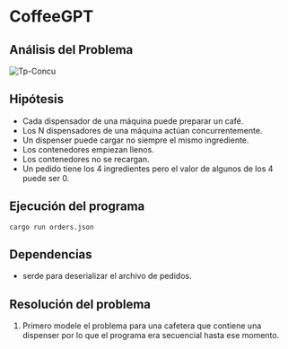 # CoffeeGPT

## Análisis del Problema

![Tp-Concu](https://user-images.githubusercontent.com/67125933/232071325-91781e50-cf5c-4397-bff5-455284c109cf.png)

## Hipótesis

- Cada dispensador de una máquina puede preparar un café.
- Los N dispensadores de una máquina actúan concurrentemente.
- Un dispenser puede cargar no siempre el mismo ingrediente.
- Los contenedores empiezan llenos.
- Los contenedores no se recargan.
- Un pedido tiene los 4 ingredientes pero el valor de algunos de los 4 puede ser 0.

## Ejecución del programa

```cargo run orders.json```

## Dependencias

- serde para deserializar el archivo de pedidos.

## Resolución del problema

1. Primero modele el problema para una cafetera que contiene una dispenser por lo que el programa era secuencial hasta ese momento.
